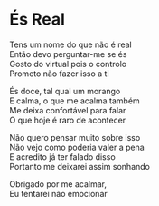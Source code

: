 <!-- pt :: És Real :: 2023-03-31 00:20:12 -->

# És Real

Tens um nome do que não é real  
Então devo perguntar-me se és  
Gosto do virtual pois o controlo  
Prometo não fazer isso a ti  

És doce, tal qual um morango  
E calma, o que me acalma também  
Me deixa confortável para falar  
O que hoje é raro de acontecer  

Não quero pensar muito sobre isso  
Não vejo como poderia valer a pena  
E acredito já ter falado disso  
Portanto me deixarei assim sonhando  

Obrigado por me acalmar,  
Eu tentarei não emocionar  
